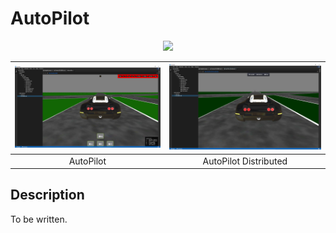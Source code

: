 # AutoPilot
<p align="center">
    <img src="https://img.shields.io/badge/Package_Version-0.1.0-blue.svg?longCache=true&style=flat-square"/>
</p>

| ![](doc/images/autopilot.png) | ![](doc/images/autopilot-distributed.png)
| :---: | :---: |
| AutoPilot | AutoPilot Distributed |

## Description
To be written.

<!-- ## Application Programming Interface
The API documentation for this module can be found
[here](https://embeddedmontiarc.github.io/Elysium/packages/workspace/docs). -->
